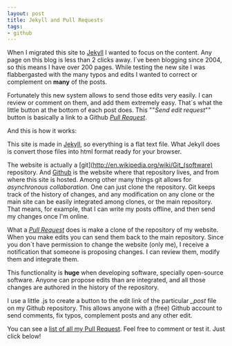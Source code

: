```yaml
---
layout: post
title: Jekyll and Pull Requests
tags:
- github
---
```

When I migrated this site to [Jekyll](http://jekyllrb.com/) I wanted to focus on the content. Any page on this blog is less than 2 clicks away. I´ve been blogging since 2004, so this means I have over 200 pages. While testing the new site I was flabbergasted with the many typos and edits I wanted to correct or complement on **many** of the posts.

Fortunately this new system allows to send those edits very easily. I can review or comment on them, and add them extremely easy. That´s what the little button at the bottom of each post does. This ""*Send edit request*"" button is basically a link to a Github [*Pull Request*](https://help.github.com/articles/using-pull-requests).

And this is how it works:<!--more--> 

This site is made in [Jekyll](http://jekyllrb.com/), so everything is a flat text file. What Jekyll does is convert those files into html format ready for your browser.

The website is actually a [git](http://en.wikipedia.org/wiki/Git_(software) repository. And [Github](www.github.com) is the website where that repository lives, and from where this site is hosted. Among other many things git allows for *asynchronous collaboration*. One can just clone the repository. Git keeps track of the history of changes, and any modification on any clone or the main site can be easily integrated among clones, or the main repository. That means, for example, that I can write my posts offline, and then send my changes once I'm online.

What a [*Pull Request*](https://help.github.com/articles/using-pull-requests) does is make a clone of the repository of my website. When you make edits you can send them back to the main repository. Since you don´t have permission to change the website (only me), I receive a notification that someone is proposing changes. I can review them, modify them and integrate them.

This functionality is **huge** when developing software, specially open-source software. Anyone can propose edits than are integrated, and all those changes are authored in the history of the repository.

I use a little .js to create a button to the edit link of the particular *_post* file on my Github repository. This allows anyone with a  (free) Github account to send comments, fix typos, complement posts and any other edit. 

You can see a [list of all my Pull Request](https://github.com/brunosan/brunosan.eu/pulls). Feel free to comment or test it. Just click below!